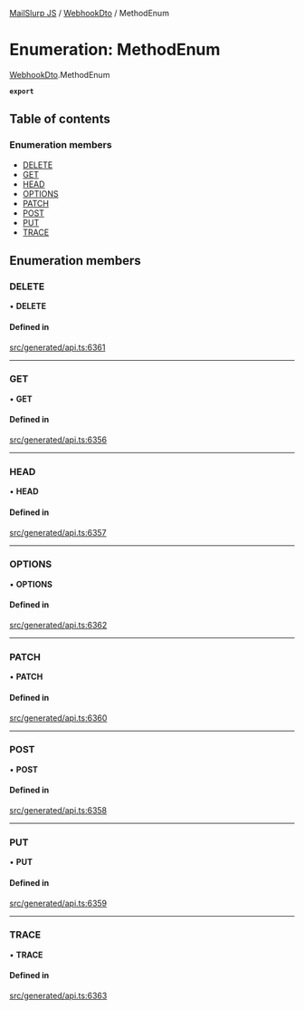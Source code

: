 [MailSlurp JS](../README.md) / [WebhookDto](../modules/WebhookDto.md) / MethodEnum

# Enumeration: MethodEnum

[WebhookDto](../modules/WebhookDto.md).MethodEnum

**`export`**

## Table of contents

### Enumeration members

- [DELETE](WebhookDto.MethodEnum.md#delete)
- [GET](WebhookDto.MethodEnum.md#get)
- [HEAD](WebhookDto.MethodEnum.md#head)
- [OPTIONS](WebhookDto.MethodEnum.md#options)
- [PATCH](WebhookDto.MethodEnum.md#patch)
- [POST](WebhookDto.MethodEnum.md#post)
- [PUT](WebhookDto.MethodEnum.md#put)
- [TRACE](WebhookDto.MethodEnum.md#trace)

## Enumeration members

### DELETE

• **DELETE**

#### Defined in

[src/generated/api.ts:6361](https://github.com/mailslurp/mailslurp-client/blob/5523864/src/generated/api.ts#L6361)

___

### GET

• **GET**

#### Defined in

[src/generated/api.ts:6356](https://github.com/mailslurp/mailslurp-client/blob/5523864/src/generated/api.ts#L6356)

___

### HEAD

• **HEAD**

#### Defined in

[src/generated/api.ts:6357](https://github.com/mailslurp/mailslurp-client/blob/5523864/src/generated/api.ts#L6357)

___

### OPTIONS

• **OPTIONS**

#### Defined in

[src/generated/api.ts:6362](https://github.com/mailslurp/mailslurp-client/blob/5523864/src/generated/api.ts#L6362)

___

### PATCH

• **PATCH**

#### Defined in

[src/generated/api.ts:6360](https://github.com/mailslurp/mailslurp-client/blob/5523864/src/generated/api.ts#L6360)

___

### POST

• **POST**

#### Defined in

[src/generated/api.ts:6358](https://github.com/mailslurp/mailslurp-client/blob/5523864/src/generated/api.ts#L6358)

___

### PUT

• **PUT**

#### Defined in

[src/generated/api.ts:6359](https://github.com/mailslurp/mailslurp-client/blob/5523864/src/generated/api.ts#L6359)

___

### TRACE

• **TRACE**

#### Defined in

[src/generated/api.ts:6363](https://github.com/mailslurp/mailslurp-client/blob/5523864/src/generated/api.ts#L6363)
